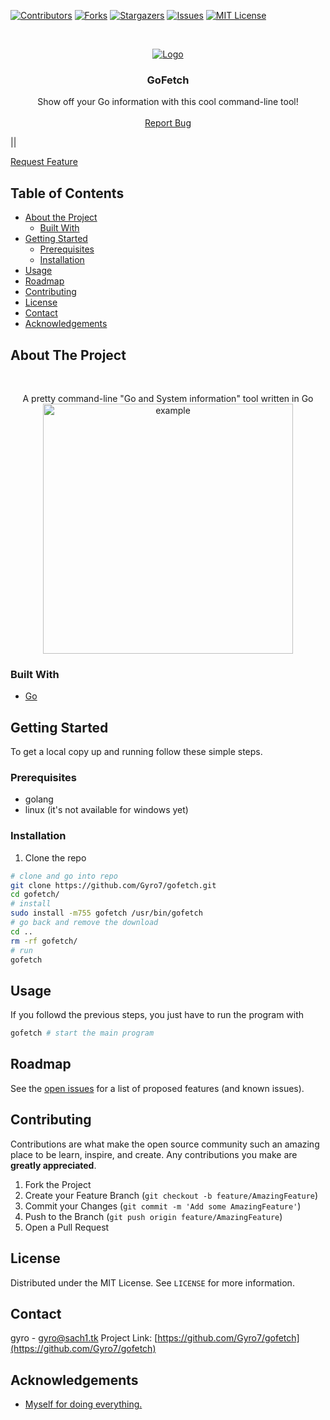 [![Contributors][contributors-shield]][contributors-url]
[![Forks][forks-shield]][forks-url]
[![Stargazers][stars-shield]][stars-url]
[![Issues][issues-shield]][issues-url]
[![MIT License][license-shield]][license-url]

<!-- PROJECT LOGO -->
<br />
<p align="center">
  <a href="https://github.com/Gyro7/gofetch">
    <img src="https://i.imgur.com/jkoGdvD.jpg" alt="Logo" heigth="60">
  </a>

  <h3 align="center">GoFetch</h3>

  <p align="center">
    Show off your Go information with this cool command-line tool!
    <br />
    <br />
    <a href="https://github.com/Gyro7/gofetch/issues">Report Bug</a>
    <p> || </p>
    <a href="https://github.com/Gyro7/gofetch/issues">Request Feature</a>
  </p>
</p>

<!-- TABLE OF CONTENTS -->

## Table of Contents

-   [About the Project](#about-the-project)
    -   [Built With](#built-with)
-   [Getting Started](#getting-started)
    -   [Prerequisites](#prerequisites)
    -   [Installation](#installation)
-   [Usage](#usage)
-   [Roadmap](#roadmap)
-   [Contributing](#contributing)
-   [License](#license)
-   [Contact](#contact)
-   [Acknowledgements](#acknowledgements)

## About The Project  

<br>
<p align="center">A pretty command-line "Go and System information" tool written in Go
<br>
<img src="https://i.imgur.com/Vm9gENO.png" alt="example" width="400">
</p>

### Built With

-   [Go](https://golang.org)

<!-- GETTING STARTED -->

## Getting Started

To get a local copy up and running follow these simple steps.

### Prerequisites

-   golang
-   linux (it's not available for windows yet)

### Installation

1. Clone the repo

```sh
# clone and go into repo
git clone https://github.com/Gyro7/gofetch.git
cd gofetch/
# install
sudo install -m755 gofetch /usr/bin/gofetch
# go back and remove the download
cd ..
rm -rf gofetch/
# run
gofetch
```

<!-- USAGE EXAMPLES -->

## Usage

If you followd the previous steps, you just have to run the program with

```sh
gofetch # start the main program
```

<!-- ROADMAP -->

## Roadmap

See the [open issues](https://github.com/Gyro7/gofetch/issues) for a list of proposed features (and known issues).

<!-- CONTRIBUTING -->

## Contributing

Contributions are what make the open source community such an amazing place to be learn, inspire, and create. Any contributions you make are **greatly appreciated**.

1. Fork the Project
2. Create your Feature Branch (`git checkout -b feature/AmazingFeature`)
3. Commit your Changes (`git commit -m 'Add some AmazingFeature'`)
4. Push to the Branch (`git push origin feature/AmazingFeature`)
5. Open a Pull Request

<!-- LICENSE -->

## License

Distributed under the MIT License. See `LICENSE` for more information.

<!-- CONTACT -->

## Contact

gyro - [gyro@sach1.tk](mailto:gyro@sach1.tk)
Project Link: [https://github.com/Gyro7/gofetch](https://github.com/Gyro7/gofetch)

<!-- ACKNOWLEDGEMENTS -->

## Acknowledgements

-   [Myself for doing everything.](https://github.com/Gyro7)

<!-- MARKDOWN LINKS & IMAGES -->
<!-- https://www.markdownguide.org/basic-syntax/#reference-style-links -->

[contributors-shield]: https://img.shields.io/github/contributors/Gyro7/gofetch.svg?style=flat-square
[contributors-url]: https://github.com/Gyro7/gofetch/graphs/contributors
[forks-shield]: https://img.shields.io/github/forks/Gyro7/gofetch.svg?style=flat-square
[forks-url]: https://github.com/Gyro7/gofetch/network/members
[stars-shield]: https://img.shields.io/github/stars/Gyro7/gofetch.svg?style=flat-square
[stars-url]: https://github.com/Gyro7/gofetch/stargazers
[issues-shield]: https://img.shields.io/github/issues/Gyro7/gofetch.svg?style=flat-square
[issues-url]: https://github.com/Gyro7/gofetch/issues
[license-shield]: https://img.shields.io/github/license/Gyro7/gofetch.svg?style=flat-square
[license-url]: https://github.com/Gyro7/gofetch/blob/master/LICENSE.txt